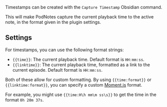 Timestamps can be created with the `Capture Timestamp` Obsidian command.

This will make PodNotes capture the current playback time to the active note, in the format given in the plugin settings.

## Settings
For timestamps, you can use the following format strings:

- `{{time}}`: The current playback time. Default format is `HH:mm:ss`.
- `{{linktime}}`: The current playback time, formatted as a link to the current episode. Default format is `HH:mm:ss`.

Both of these allow for custom formatting.
By using `{{time:format}}` or `{{linktime:format}}`, you can specify a custom [Moment.js](https://momentjs.com) format.

For example, you might use `{{time:H\h mm\m ss\s}}` to get the time in the format `0h 20m 37s`.

